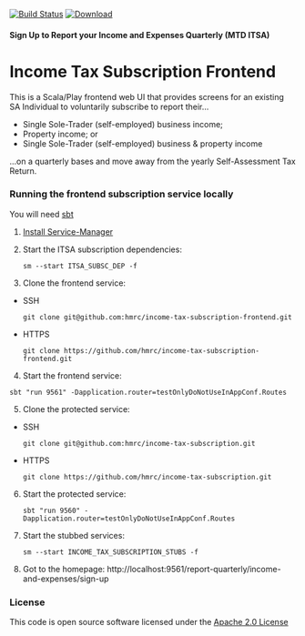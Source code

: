 [![Build Status](https://travis-ci.org/hmrc/income-tax-subscription-frontend.svg)](https://travis-ci.org/hmrc/income-tax-subscription-frontend) [ ![Download](https://api.bintray.com/packages/hmrc/releases/income-tax-subscription-frontend/images/download.svg) ](https://bintray.com/hmrc/releases/income-tax-subscription-frontend/_latestVersion)

#### Sign Up to Report your Income and Expenses Quarterly (MTD ITSA)
# Income Tax Subscription Frontend

This is a Scala/Play frontend web UI that provides screens for an existing SA Individual to voluntarily subscribe to report their...

  - Single Sole-Trader (self-employed) business income;
  - Property income; or
  - Single Sole-Trader (self-employed) business & property income
  
...on a quarterly bases and move away from the yearly Self-Assessment Tax Return.

### Running the frontend subscription service locally

You will need [sbt](http://www.scala-sbt.org/)

1) [Install Service-Manager](https://github.com/hmrc/service-manager/wiki/Install#install-service-manager)


2) Start the ITSA subscription dependencies:

   `sm --start ITSA_SUBSC_DEP -f`


3) Clone the frontend service:

  - SSH 
  
    `git clone git@github.com:hmrc/income-tax-subscription-frontend.git`
  
  - HTTPS 
  
    `git clone https://github.com/hmrc/income-tax-subscription-frontend.git`
  
  
4) Start the frontend service:

  `sbt "run 9561" -Dapplication.router=testOnlyDoNotUseInAppConf.Routes`

  
5) Clone the protected service:

  - SSH 
  
     `git clone git@github.com:hmrc/income-tax-subscription.git`
  
  - HTTPS 
  
     `git clone https://github.com/hmrc/income-tax-subscription.git`
  
  
6) Start the protected service:

   `sbt "run 9560" -Dapplication.router=testOnlyDoNotUseInAppConf.Routes`

7) Start the stubbed services:

   `sm --start INCOME_TAX_SUBSCRIPTION_STUBS -f`

8) Got to the homepage: http://localhost:9561/report-quarterly/income-and-expenses/sign-up

### License

This code is open source software licensed under the [Apache 2.0 License]("http://www.apache.org/licenses/LICENSE-2.0.html")

